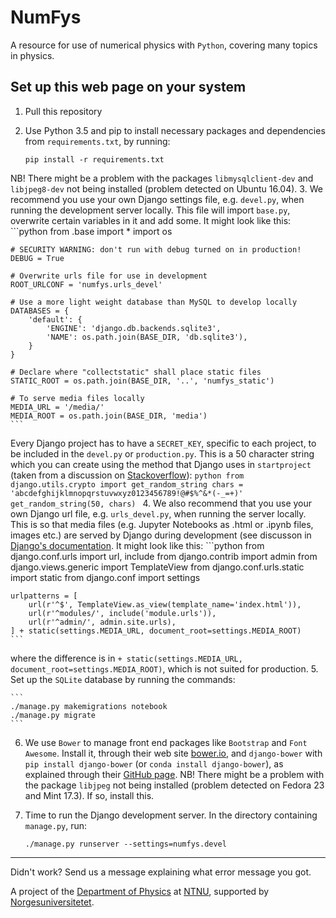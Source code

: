 # NumFys
A resource for use of numerical physics with <code>Python</code>, covering many topics in physics.

## Set up this web page on your system
1. Pull this repository
2. Use Python 3.5 and pip to install necessary packages and dependencies from `requirements.txt`, by running:

    ```
    pip install -r requirements.txt
    ```
NB! There might be a problem with the packages `libmysqlclient-dev` and `libjpeg8-dev` not being installed (problem detected on Ubuntu 16.04).
3. We recommend you use your own Django settings file, e.g. `devel.py`, when running the development server locally. This file will import `base.py`, overwrite certain variables in it and add some. It might look like this:
    ```python
    from .base import *
    import os

    # SECURITY WARNING: don't run with debug turned on in production!
    DEBUG = True

    # Overwrite urls file for use in development
    ROOT_URLCONF = 'numfys.urls_devel'

    # Use a more light weight database than MySQL to develop locally
    DATABASES = {
        'default': {
            'ENGINE': 'django.db.backends.sqlite3',
            'NAME': os.path.join(BASE_DIR, 'db.sqlite3'),
        }
    }

    # Declare where "collectstatic" shall place static files
    STATIC_ROOT = os.path.join(BASE_DIR, '..', 'numfys_static')

    # To serve media files locally
    MEDIA_URL = '/media/'
    MEDIA_ROOT = os.path.join(BASE_DIR, 'media')
    ```
Every Django project has to have a `SECRET_KEY`, specific to each project, to be included in the `devel.py` or `production.py`. This is a 50 character string which you can create using the method that Django uses in `startproject` (taken from a discussion on [Stackoverflow](http://stackoverflow.com/questions/4664724/distributing-django-projects-with-unique-secret-keys)):
    ```python
    from django.utils.crypto import get_random_string
    chars = 'abcdefghijklmnopqrstuvwxyz0123456789!@#$%^&*(-_=+)'
    get_random_string(50, chars)
    ```
4. We also recommend that you use your own Django url file, e.g. `urls_devel.py`, when running the server locally. This is so that media files (e.g. Jupyter Notebooks as .html or .ipynb files, images etc.) are served by Django during development (see discusson in [Django's documentation](https://docs.djangoproject.com/en/1.9/howto/static-files/#serving-static-files-during-development). It might look like this:
    ```python
    from django.conf.urls import url, include
    from django.contrib import admin
    from django.views.generic import TemplateView
    from django.conf.urls.static import static
    from django.conf import settings


    urlpatterns = [
        url(r'^$', TemplateView.as_view(template_name='index.html')),
        url(r'^modules/', include('module.urls')),
        url(r'^admin/', admin.site.urls),
    ] + static(settings.MEDIA_URL, document_root=settings.MEDIA_ROOT)
    ```
where the difference is in `+ static(settings.MEDIA_URL, document_root=settings.MEDIA_ROOT)`, which is not suited for production.
5. Set up the `SQLite` database by running the commands:

    ```
    ./manage.py makemigrations notebook
    ./manage.py migrate
    ```
6. We use `Bower` to manage front end packages like `Bootstrap` and `Font Awesome`. Install it, through their web site [bower.io](http://bower.io/), and `django-bower` with `pip install django-bower` (or `conda install django-bower`), as explained through their [GitHub page](https://github.com/nvbn/django-bower).
NB! There might be a problem with the package `libjpeg` not being installed (problem detected on Fedora 23 and Mint 17.3). If so, install this.
7. Time to run the Django development server. In the directory containing `manage.py`, run:

    ```
    ./manage.py runserver --settings=numfys.devel
    ```

---

Didn't work? Send us a message explaining what error message you got.

A project of the [Department of Physics](http://www.ntnu.edu/physics) at [NTNU](http://www.ntnu.edu/), supported by [Norgesuniversitetet](https://norgesuniversitetet.no).
